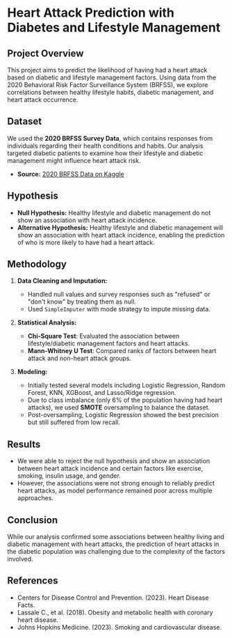 
# Heart Attack Prediction with Diabetes and Lifestyle Management

## Project Overview
This project aims to predict the likelihood of having had a heart attack based on diabetic and lifestyle management factors. Using data from the 2020 Behavioral Risk Factor Surveillance System (BRFSS), we explore correlations between healthy lifestyle habits, diabetic management, and heart attack occurrence.

## Dataset
We used the **2020 BRFSS Survey Data**, which contains responses from individuals regarding their health conditions and habits. Our analysis targeted diabetic patients to examine how their lifestyle and diabetic management might influence heart attack risk.

- **Source:** [2020 BRFSS Data on Kaggle](https://www.kaggle.com)

## Hypothesis
- **Null Hypothesis:** Healthy lifestyle and diabetic management do not show an association with heart attack incidence.
- **Alternative Hypothesis:** Healthy lifestyle and diabetic management will show an association with heart attack incidence, enabling the prediction of who is more likely to have had a heart attack.

## Methodology
1. **Data Cleaning and Imputation:**
   - Handled null values and survey responses such as "refused" or "don't know" by treating them as null.
   - Used `SimpleImputer` with mode strategy to impute missing data.
   
2. **Statistical Analysis:**
   - **Chi-Square Test**: Evaluated the association between lifestyle/diabetic management factors and heart attacks.
   - **Mann-Whitney U Test**: Compared ranks of factors between heart attack and non-heart attack groups.

3. **Modeling:**
   - Initially tested several models including Logistic Regression, Random Forest, KNN, XGBoost, and Lasso/Ridge regression.
   - Due to class imbalance (only 6% of the population having had heart attacks), we used **SMOTE** oversampling to balance the dataset.
   - Post-oversampling, Logistic Regression showed the best precision but still suffered from low recall.

## Results
- We were able to reject the null hypothesis and show an association between heart attack incidence and certain factors like exercise, smoking, insulin usage, and gender.
- However, the associations were not strong enough to reliably predict heart attacks, as model performance remained poor across multiple approaches.

## Conclusion
While our analysis confirmed some associations between healthy living and diabetic management with heart attacks, the prediction of heart attacks in the diabetic population was challenging due to the complexity of the factors involved.

## References
- Centers for Disease Control and Prevention. (2023). Heart Disease Facts.
- Lassale C., et al. (2018). Obesity and metabolic health with coronary heart disease.
- Johns Hopkins Medicine. (2023). Smoking and cardiovascular disease.
